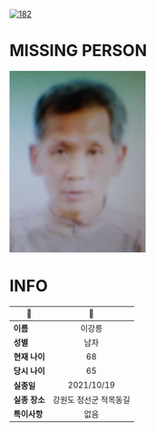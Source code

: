 [![182](https://img.shields.io/badge/%EC%8B%A4%EC%A2%85%EC%8B%A0%EA%B3%A0%EB%8A%94%20%EA%B5%AD%EB%B2%88%EC%97%86%EC%9D%B4-182-blue)](http://safe182.go.kr/index.do)

# MISSING PERSON

<img src="./missing_person.jpg">

# INFO

|🔑|💎|
|--|:--:|
|**이름**|이강릉|
|**성별**|남자|
|**현재 나이**|68|
|**당시 나이**|65|
|**실종일**|2021/10/19|
|**실종 장소**|강원도 정선군 적목동길 |
|**특이사항**|없음|
